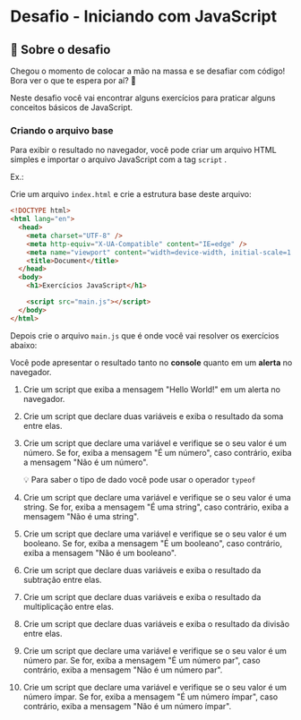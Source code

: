 # Desafio - Iniciando com JavaScript

## 📝 Sobre o desafio

Chegou o momento de colocar a mão na massa e se desafiar com código!
Bora ver o que te espera por aí? 👀

Neste desafio você vai encontrar alguns exercícios para praticar alguns conceitos básicos de JavaScript.

### Criando o arquivo base

Para exibir o resultado no navegador, você pode criar um arquivo HTML simples e importar o arquivo JavaScript com a tag `script` .

Ex.:

Crie um arquivo `index.html` e crie a estrutura base deste arquivo:

```html
<!DOCTYPE html>
<html lang="en">
  <head>
    <meta charset="UTF-8" />
    <meta http-equiv="X-UA-Compatible" content="IE=edge" />
    <meta name="viewport" content="width=device-width, initial-scale=1.0" />
    <title>Document</title>
  </head>
  <body>
    <h1>Exercícios JavaScript</h1>

    <script src="main.js"></script>
  </body>
</html>
```

Depois crie o arquivo `main.js` que é onde você vai resolver os exercícios abaixo:

Você pode apresentar o resultado tanto no **console** quanto em um **alerta** no navegador.

1. Crie um script que exiba a mensagem "Hello World!" em um alerta no navegador.
2. Crie um script que declare duas variáveis e exiba o resultado da soma entre elas.
3. Crie um script que declare uma variável e verifique se o seu valor é um número. Se for, exiba a mensagem "É um número", caso contrário, exiba a mensagem "Não é um número".

   💡 Para saber o tipo de dado você pode usar o operador `typeof`

4. Crie um script que declare uma variável e verifique se o seu valor é uma string. Se for, exiba a mensagem "É uma string", caso contrário, exiba a mensagem "Não é uma string".
5. Crie um script que declare uma variável e verifique se o seu valor é um booleano. Se for, exiba a mensagem "É um booleano", caso contrário, exiba a mensagem "Não é um booleano".
6. Crie um script que declare duas variáveis e exiba o resultado da subtração entre elas.
7. Crie um script que declare duas variáveis e exiba o resultado da multiplicação entre elas.
8. Crie um script que declare duas variáveis e exiba o resultado da divisão entre elas.
9. Crie um script que declare uma variável e verifique se o seu valor é um número par. Se for, exiba a mensagem "É um número par", caso contrário, exiba a mensagem "Não é um número par".
10. Crie um script que declare uma variável e verifique se o seu valor é um número ímpar. Se for, exiba a mensagem "É um número ímpar", caso contrário, exiba a mensagem "Não é um número ímpar".
